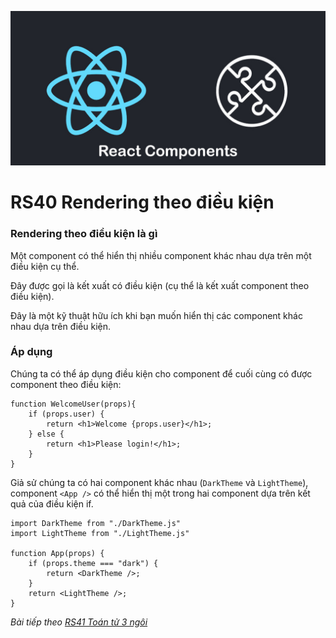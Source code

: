 
![Create-HTML-1](images/components.jpg) 

# RS40 Rendering theo điều kiện

### Rendering theo điều kiện là gì

Một component có thể hiển thị nhiều component khác nhau dựa trên một điều kiện cụ thể.

Đây được gọi là kết xuất có điều kiện (cụ thể là kết xuất component theo điều kiện).

Đây là một kỹ thuật hữu ích khi bạn muốn hiển thị các component khác nhau dựa trên điều kiện.

### Áp dụng 

Chúng ta có thể áp dụng điều kiện cho component để cuối cùng có được component theo điều kiện:

```
function WelcomeUser(props){
    if (props.user) {
        return <h1>Welcome {props.user}</h1>;
    } else {
        return <h1>Please login!</h1>;
    }
}
```

Giả sử chúng ta có hai component khác nhau (`DarkTheme` và `LightTheme`), component `<App />` có thể hiển thị một trong hai component dựa trên kết quả của điều kiện if.

```
import DarkTheme from "./DarkTheme.js"
import LightTheme from "./LightTheme.js"

function App(props) {
    if (props.theme === "dark") {
        return <DarkTheme />;
    }
    return <LightTheme />;
}
```

*Bài tiếp theo [RS41 Toán tử 3 ngôi](/lesson/session/session_041_rendering_more.md)*